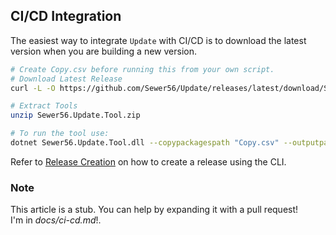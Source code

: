 ## CI/CD Integration

The easiest way to integrate `Update` with CI/CD is to download the latest version when you are building a new version. 

```bash
# Create Copy.csv before running this from your own script.
# Download Latest Release
curl -L -O https://github.com/Sewer56/Update/releases/latest/download/Sewer56.Update.Tool.zip

# Extract Tools
unzip Sewer56.Update.Tool.zip

# To run the tool use:
dotnet Sewer56.Update.Tool.dll --copypackagespath "Copy.csv" --outputpath Release
```

Refer to [Release Creation](./release-creation.md) on how to create a release using the CLI.

### Note

This article is a stub. You can help by expanding it with a pull request!  
I'm in *docs/ci-cd.md*!.
